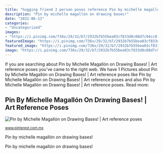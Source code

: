 ```yaml
---
title: "hugging friend 2 person poses reference Pin by michelle magallón on drawing bases!"
description: "Pin by michelle magallón on drawing bases!"
date: "2022-06-13"
categories:
- "Uncategorized"
images:
- "https://i.pinimg.com/736x/29/32/b7/2932b7b55bea03cf833d8c08d7c94cc0--chibi-drawing-reference-chibi-poses-reference.jpg"
featuredImage: "https://i.pinimg.com/736x/29/32/b7/2932b7b55bea03cf833d8c08d7c94cc0--chibi-drawing-reference-chibi-poses-reference.jpg"
featured_image: "https://i.pinimg.com/736x/29/32/b7/2932b7b55bea03cf833d8c08d7c94cc0--chibi-drawing-reference-chibi-poses-reference.jpg"
image: "https://i.pinimg.com/736x/29/32/b7/2932b7b55bea03cf833d8c08d7c94cc0--chibi-drawing-reference-chibi-poses-reference.jpg"
---
```


If you are searching about Pin by Michelle Magallón on Drawing Bases! | Art reference poses you've came to the right web. We have 1 Pictures about Pin by Michelle Magallón on Drawing Bases! | Art reference poses like Pin by Michelle Magallón on Drawing Bases! | Art reference poses and also Pin by Michelle Magallón on Drawing Bases! | Art reference poses. Read more:

## Pin By Michelle Magallón On Drawing Bases! | Art Reference Poses

![Pin by Michelle Magallón on Drawing Bases! | Art reference poses](https://i.pinimg.com/736x/29/32/b7/2932b7b55bea03cf833d8c08d7c94cc0--chibi-drawing-reference-chibi-poses-reference.jpg "Pin by michelle magallón on drawing bases!")

<small>www.pinterest.com.mx</small>

Pin by michelle magallón on drawing bases!

Pin by michelle magallón on drawing bases!
